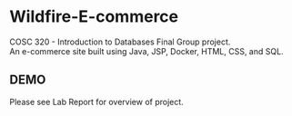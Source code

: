 # Wildfire-E-commerce
COSC 320 - Introduction to Databases Final Group project.  
An e-commerce site built using Java, JSP, Docker, HTML, CSS, and SQL.  
## DEMO
Please see Lab Report for overview of project.
